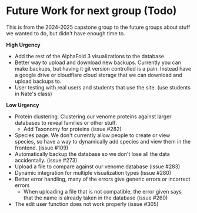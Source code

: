 # Future Work for next group (Todo)

This is from the 2024-2025 capstone group to the future groups about stuff we wanted to do, but didn't have enough time to.

**High Urgency**

- Add the rest of the AlphaFold 3 visualizations to the database
- Better way to upload and download new backups. Currently you can make backups, but having it git version controlled is a pain. Instead have a google drive or cloudflare cloud storage that we can download and upload backups to.
- User testing with real users and students that use the site. (use students in Nate's class)

**Low Urgency**

- Protein clustering. Clustering our venome proteins against larger databases to reveal families or other stuff.
  - Add Taxonomy for proteins (issue #282)
- Species page. We don't currently allow people to create or view species, so have a way to dynamically add species and view them in the frontend. (issue #109)
- Automatically backup the database so we don't lose all the data accidentally. (issue #273)
- Upload a file to compare against our venome database (issue #283)
- Dynamic integration for multiple visualization types (issue #280)
- Better error handling, many of the errors give generic errors or incorrect errors
  - When uploading a file that is not compatible, the error given says that the name is already taken in the database (issue #260)
- The edit user function does not work properly (issue #305)

